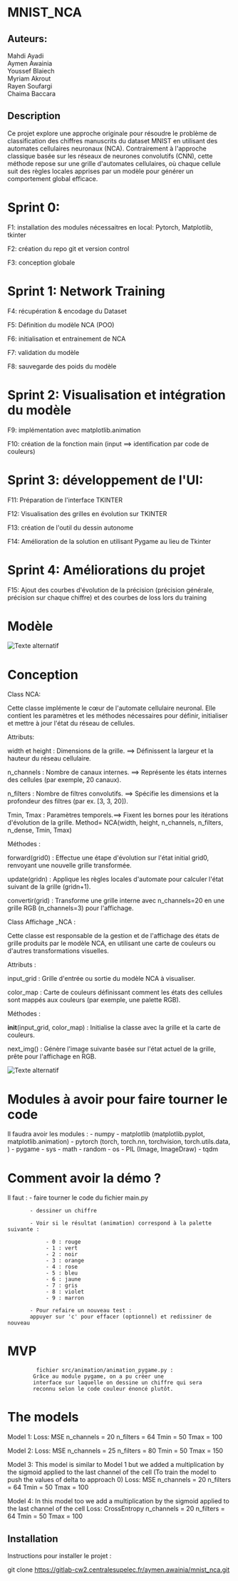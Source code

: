 # MNIST_NCA
## Auteurs:
Mahdi Ayadi  
Aymen Awainia  
Youssef Blaiech  
Myriam Akrout  
Rayen Soufargi  
Chaima Baccara


## Description

Ce projet explore une approche originale pour résoudre le problème de classification des chiffres manuscrits du dataset MNIST en utilisant des automates cellulaires neuronaux (NCA). Contrairement à l'approche classique basée sur les réseaux de neurones convolutifs (CNN), cette méthode repose sur une grille d'automates cellulaires, où chaque cellule suit des règles locales apprises par un modèle pour générer un comportement global efficace.

 
#    Sprint 0:

F1: installation des modules nécessaitres en local: Pytorch, Matplotlib, tkinter 

F2: création du repo git et version control

F3: conception globale

#   Sprint 1: Network Training

F4: récupération & encodage du Dataset

F5: Définition du modèle NCA (POO)

F6: initialisation et entrainement de NCA

F7: validation du modèle

F8: sauvegarde des poids du modèle

#    Sprint 2: Visualisation et intégration du modèle 

F9: implémentation avec matplotlib.animation

F10: création de la fonction main (input ==> identification par code de couleurs)

#    Sprint 3: développement de l'UI:

F11: Préparation de l'interface TKINTER

F12: Visualisation des grilles en évolution sur TKINTER

F13: création de l'outil du dessin autonome

F14: Amélioration de la solution en utilisant Pygame au lieu de Tkinter 

#  Sprint 4: Améliorations du projet

F15: Ajout des courbes d'évolution de la précision (précision générale, précision sur chaque chiffre) et des courbes de loss lors du training

# Modèle

![Texte alternatif](src/Model.png)

#  Conception

Class NCA:

Cette classe implémente le cœur de l'automate cellulaire neuronal. Elle contient les paramètres et les méthodes nécessaires pour définir, initialiser et mettre à jour l'état du réseau de cellules.

Attributs:

width et height : Dimensions de la grille. ==>
Définissent la largeur et la hauteur du réseau cellulaire.

n_channels : Nombre de canaux internes. ==>
Représente les états internes des cellules (par exemple, 20 canaux).

n_filters : Nombre de filtres convolutifs. ==>
Spécifie les dimensions et la profondeur des filtres (par ex. [3, 3, 20]).

Tmin, Tmax : Paramètres temporels.==>
Fixent les bornes pour les itérations d'évolution de la grille.
Method= NCA(width, height, n_channels, n_filters, n_dense, Tmin, Tmax)

Méthodes :

forward(grid0) :
Effectue une étape d'évolution sur l'état initial grid0, renvoyant une nouvelle grille transformée.

update(gridn) :
Applique les règles locales d'automate pour calculer l'état suivant de la grille (gridn+1).

convertir(grid) :
Transforme une grille interne avec n_channels=20 en une grille RGB (n_channels=3) pour l'affichage.

Class Affichage _NCA :

Cette classe est responsable de la gestion et de l'affichage des états de grille produits par le modèle NCA, en utilisant une carte de couleurs ou d'autres transformations visuelles.


Attributs :

input_grid :
Grille d'entrée ou sortie du modèle NCA à visualiser.

color_map :
Carte de couleurs définissant comment les états des cellules sont mappés aux couleurs (par exemple, une palette RGB).

Méthodes :

__init__(input_grid, color_map) :
Initialise la classe avec la grille et la carte de couleurs.

next_img() :
Génère l'image suivante basée sur l'état actuel de la grille, prête pour l'affichage en RGB.


![Texte alternatif](src/tableau_desc.png)

# Modules à avoir pour faire tourner le code 

Il faudra avoir les modules : - numpy
                              - matplotlib (matplotlib.pyplot, matplotlib.animation)
                              - pytorch (torch, torch.nn, torchvision, torch.utils.data, )
                              - pygame
                              - sys
                              - math
                              - random
                              - os
                              - PIL (Image, ImageDraw)
                              - tqdm
                              

# Comment avoir la démo ?

Il faut :  - faire tourner le code du fichier main.py

           - dessiner un chiffre

           - Voir si le résultat (animation) correspond à la palette suivante : 
           
                - 0 : rouge
                - 1 : vert
                - 2 : noir
                - 3 : orange
                - 4 : rose
                - 5 : bleu 
                - 6 : jaune 
                - 7 : gris
                - 8 : violet
                - 9 : marron

           - Pour refaire un nouveau test :
           appuyer sur 'c' pour effacer (optionnel) et redissiner de nouveau
# MVP
             fichier src/animation/animation_pygame.py :
            Grâce au module pygame, on a pu créer une 
            interface sur laquelle on dessine un chiffre qui sera 
            reconnu selon le code couleur énoncé plutôt.

# The models

Model 1: 
    Loss: MSE
    n_channels = 20
    n_filters = 64
    Tmin = 50
    Tmax = 100

Model 2: 
    Loss: MSE
    n_channels = 25
    n_filters = 80
    Tmin = 50
    Tmax = 150

Model 3: 
This model is similar to Model 1 but we added a multiplication by the sigmoid applied to the last channel of the cell 
(To train the model to push the values of delta to approach 0)
    Loss: MSE
    n_channels = 20
    n_filters = 64
    Tmin = 50
    Tmax = 100

Model 4: 
In this model too we add a multiplication by the sigmoid applied to the last channel of the cell 
    Loss: CrossEntropy
    n_channels = 20
    n_filters = 64
    Tmin = 50
    Tmax = 100


## Installation
Instructions pour installer le projet :

git clone https://gitlab-cw2.centralesupelec.fr/aymen.awainia/mnist_nca.git

